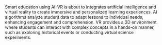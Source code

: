 Smart education using AI-VR is about to integrates artificial intelligence and virtual reality to create immersive and personalized learning experiences. AI algorithms analyze student data to adapt lessons to individual needs, enhancing engagement and comprehension. VR provides a 3D environment where students can interact with complex concepts in a hands-on manner, such as exploring historical events or conducting virtual science experiments.
